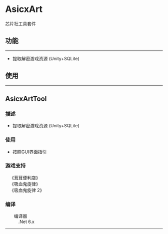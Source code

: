 # AsicxArt

芯片社工具套件

## 功能
---
* 提取解密游戏资源 (Unity+SQLite)

## 使用
---
## AsicxArtTool
### 描述
* 提取解密游戏资源 (Unity+SQLite)
### 使用
* 按照GUI界面指引
### 游戏支持
&emsp;《茸茸便利店》<br>
&emsp;《吸血鬼旋律》<br>
&emsp;《吸血鬼旋律 2》<br>
### 编译
&emsp;&emsp;编译器<br>
&emsp;&emsp;&emsp;.Net 6.x<br>

---
